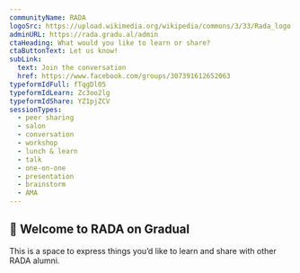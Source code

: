 ```yaml
---
communityName: RADA
logoSrc: https://upload.wikimedia.org/wikipedia/commons/3/33/Rada_logo.jpg
adminURL: https://rada.gradu.al/admin
ctaHeading: What would you like to learn or share?
ctaButtonText: Let us know!
subLink:
  text: Join the conversation
  href: https://www.facebook.com/groups/307391612652063
typeformIdFull: fTqgDl05
typeformIdLearn: Zc3oo2lg
typeformIdShare: YZ1pjZCV
sessionTypes:
  - peer sharing
  - salon
  - conversation
  - workshop
  - lunch & learn
  - talk
  - one-on-one
  - presentation
  - brainstorm
  - AMA
---
```


## 👋 Welcome to RADA on Gradual

This is a space to express things you’d like to learn and share with other RADA alumni.
